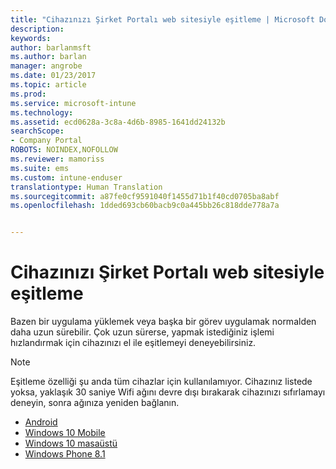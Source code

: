 ```yaml
---
title: "Cihazınızı Şirket Portalı web sitesiyle eşitleme | Microsoft Docs"
description: 
keywords: 
author: barlanmsft
ms.author: barlan
manager: angrobe
ms.date: 01/23/2017
ms.topic: article
ms.prod: 
ms.service: microsoft-intune
ms.technology: 
ms.assetid: ecd0628a-3c8a-4d6b-8985-1641dd24132b
searchScope:
- Company Portal
ROBOTS: NOINDEX,NOFOLLOW
ms.reviewer: mamoriss
ms.suite: ems
ms.custom: intune-enduser
translationtype: Human Translation
ms.sourcegitcommit: a87fe0cf9591040f1455d71b1f40cd0705ba8abf
ms.openlocfilehash: 1dded693cb60bacb9c0a445bb26c818dde778a7a


---
```



# <a name="sync-your-device-with-the-company-portal-website"></a>Cihazınızı Şirket Portalı web sitesiyle eşitleme

Bazen bir uygulama yüklemek veya başka bir görev uygulamak normalden daha uzun sürebilir. Çok uzun sürerse, yapmak istediğiniz işlemi hızlandırmak için cihazınızı el ile eşitlemeyi deneyebilirsiniz.

> [!Note]
> Eşitleme özelliği şu anda tüm cihazlar için kullanılamıyor. Cihazınız listede yoksa, yaklaşık 30 saniye Wifi ağını devre dışı bırakarak cihazınızı sıfırlamayı deneyin, sonra ağınıza yeniden bağlanın.

* [Android](sync-your-device-manually-ios.md)
* [Windows 10 Mobile](sync-your-device-manually-windows.md#windows-10-mobile)
* [Windows 10 masaüstü](sync-your-device-manually-windows.md#windows-10-desktop)
* [Windows Phone 8.1](sync-your-device-manually-windows.md#windows-phone-81)



<!--HONumber=Jan17_HO4-->


